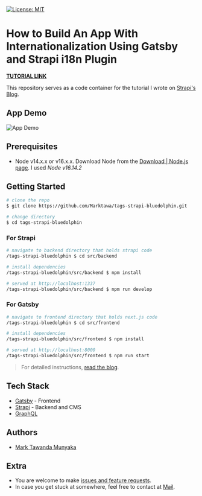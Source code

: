 [![License: MIT](https://img.shields.io/badge/License-MIT-yellow.svg)](https://opensource.org/licenses/MIT)

# How to Build An App With Internationalization Using Gatsby and Strapi i18n Plugin

[**TUTORIAL LINK**](https://strapi.io/blog/how-to-build-an-app-with-internationalization-using-gatsby-and-strapi-i18n-plugin)

This repository serves as a code container for the tutorial I wrote on [Strapi's Blog]([https://strapi.io/blog](https://strapi.io/blog/how-to-build-an-app-with-internationalization-using-gatsby-and-strapi-i18n-plugin)/).

## App Demo

![App Demo](/docs/app-demo-s.gif)

## Prerequisites

- Node v14.x.x or v16.x.x. Download Node from the [Download | Node.js page](https://nodejs.org/en/download/). I used *Node v16.14.2*

## Getting Started

```bash
# clone the repo
$ git clone https://github.com/Marktawa/tags-strapi-bluedolphin.git

# change directory
$ cd tags-strapi-bluedolphin
```

### For Strapi

```bash
# navigate to backend directory that holds strapi code
/tags-strapi-bluedolphin $ cd src/backend

# install dependencies
/tags-strapi-bluedolphin/src/backend $ npm install

# served at http://localhost:1337
/tags-strapi-bluedolphin/src/backend $ npm run develop
```

### For Gatsby

```bash
# navigate to frontend directory that holds next.js code
/tags-strapi-bluedolphin $ cd src/frontend

# install dependencies
/tags-strapi-bluedolphin/src/frontend $ npm install

# served at http://localhost:8000
/tags-strapi-bluedolphin/src/frontend $ npm run start
```

> For detailed instructions, [read the blog](https://strapi.io/blog/).

## Tech Stack

* [Gatsby](https://www.gatsbyjs.com/) - Frontend
* [Strapi](https://strapi.io/) - Backend and CMS
* [GraphQL](https://graphql.org/)

## Authors

- [Mark Tawanda Munyaka](https://github.com/Marktawa)

## Extra

- You are welcome to make [issues and feature requests](https://github.com/Marktawa/tags-strapi-bluedolphin/issues).
- In case you get stuck at somewhere, feel free to contact at [Mail](mailto:marktmunyaka@gmail.com).
